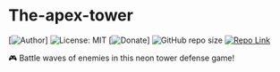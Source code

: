 # The-apex-tower


[![Author](https://img.shields.io/badge/Author-ianramzy-brightgreen.svg)]
![License: MIT](https://img.shields.io/badge/License-MIT-yellow.svg) 
[![Donate](https://img.shields.io/badge/Donate-PayPal-brightgreen.svg)]
![GitHub repo size](https://img.shields.io/github/repo-size/ianramzy/apex-tower-defense.svg)
[![Repo Link](https://img.shields.io/badge/Repo-Link-black.svg)](https://github.com/85599/The-apex-tower)

🎮 Battle waves of enemies in this neon tower defense game!


